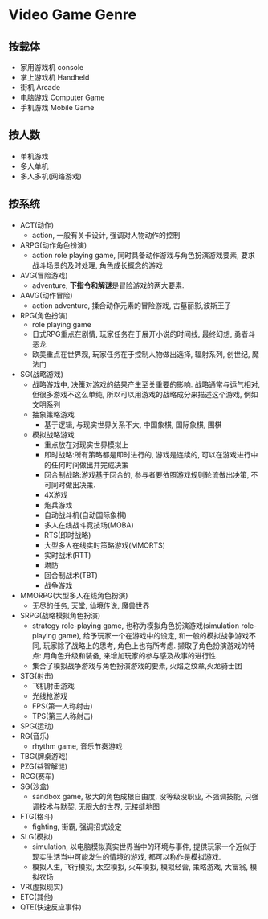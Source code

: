 # Video Game Genre

## 按载体

- 家用游戏机 console
- 掌上游戏机 Handheld
- 街机 Arcade
- 电脑游戏 Computer Game
- 手机游戏 Mobile Game

## 按人数

- 单机游戏
- 多人单机
- 多人多机(网络游戏)

## 按系统

- ACT(动作)
  - action, 一般有关卡设计, 强调对人物动作的控制
- ARPG(动作角色扮演)
  - action role playing game, 同时具备动作游戏与角色扮演游戏要素, 要求战斗场景的及时处理, 角色成长概念的游戏
- AVG(冒险游戏)
  - adventure, **下指令和解谜**是冒险游戏的两大要素.
- AAVG(动作冒险)
  - action adventure, 揉合动作元素的冒险游戏, 古墓丽影,波斯王子
- RPG(角色扮演)
  - role playing game
  - 日式RPG重点在剧情, 玩家任务在于展开小说的时间线, 最终幻想, 勇者斗恶龙
  - 欧美重点在世界观, 玩家任务在于控制人物做出选择, 辐射系列, 创世纪, 魔法门
- SG(战略游戏)
  - 战略游戏中, 决策对游戏的结果产生至关重要的影响. 战略通常与运气相对, 但很多游戏不这么单纯, 所以可以用游戏的战略成分来描述这个游戏, 例如 文明系列
  - 抽象策略游戏
    - 基于逻辑, 与现实世界关系不大, 中国象棋, 国际象棋, 围棋
  - 模拟战略游戏
    - 重点放在对现实世界模拟上
    - 即时战略:所有策略都是即时进行的, 游戏是连续的, 可以在游戏进行中的任何时间做出并完成决策
    - 回合制战略:游戏基于回合的, 参与者要依照游戏规则轮流做出决策, 不可同时做出决策.
    - 4X游戏
    - 炮兵游戏
    - 自动战斗机(自动国际象棋)
    - 多人在线战斗竞技场(MOBA)
    - RTS(即时战略)
    - 大型多人在线实时策略游戏(MMORTS)
    - 实时战术(RTT)
    - 塔防
    - 回合制战术(TBT)
    - 战争游戏
- MMORPG(大型多人在线角色扮演)
  - 无尽的任务, 天堂, 仙境传说, 魔兽世界
- SRPG(战略模拟角色扮演)
  - strategy role-playing game, 也称为模拟角色扮演游戏(simulation role-playing game), 给予玩家一个在游戏中的设定, 和一般的模拟战争游戏不同, 玩家除了战略上的思考, 角色上也有所考虑. 撷取了角色扮演游戏的特点: 用角色升级和装备, 来增加玩家的参与感及故事的进行性. 
  - 集合了模拟战争游戏与角色扮演游戏的要素, 火焰之纹章,火龙骑士团
- STG(射击)
  - 飞机射击游戏
  - 光线枪游戏
  - FPS(第一人称射击)
  - TPS(第三人称射击)
- SPG(运动)
- RG(音乐)
  - rhythm game, 音乐节奏游戏
- TBG(牌桌游戏)
- PZG(益智解谜)
- RCG(赛车)
- SG(沙盒)
  - sandbox game, 极大的角色成根自由度, 没等级没职业, 不强调技能, 只强调技术与默契, 无限大的世界, 无接缝地图
- FTG(格斗)
  - fighting, 街霸, 强调招式设定
- SLG(模拟)
  - simulation, 以电脑模拟真实世界当中的环境与事件, 提供玩家一个近似于现实生活当中可能发生的情境的游戏, 都可以称作是模拟游戏.
  - 模拟人生, 飞行模拟, 太空模拟, 火车模拟, 模拟经营, 策略游戏, 大富翁, 模拟农场
- VR(虚拟现实)
- ETC(其他)
- QTE(快速反应事件)